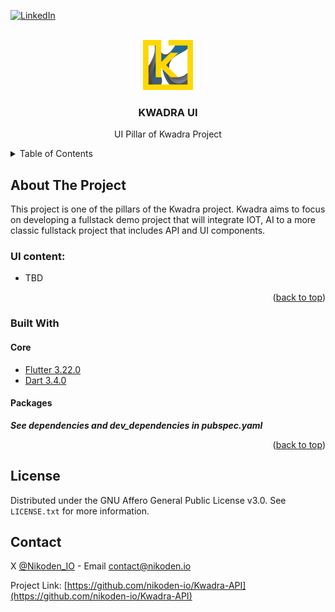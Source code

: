 <a name="readme-top"></a>

[![LinkedIn][linkedin-shield]][linkedin-url]

<!-- PROJECT LOGO -->
<br />
<div style="text-align: center">
    <a href="https://github.com/othneildrew/Best-README-Template">
        <img src="@images/kwadra-logo-nobg.png" alt="Logo" width="80" height="80">
    </a>
    <h3 style="text-align: center">KWADRA UI</h3>
    <p style="text-align: center">
        UI Pillar of Kwadra Project
    </p>
</div>



<!-- TABLE OF CONTENTS -->
<details>
  <summary>Table of Contents</summary>
  <ol>
    <li>
      <a href="#about-the-project">About The Project</a>
      <ul>
        <li><a href="#built-with">Built With</a></li>
      </ul>
    </li>
    <li><a href="#license">License</a></li>
    <li><a href="#contact">Contact</a></li>
  </ol>
</details>



<!-- ABOUT THE PROJECT -->
## About The Project

This project is one of the pillars of the Kwadra project. Kwadra aims to focus on developing a fullstack demo project that will integrate IOT, AI to a more classic fullstack project that includes API and UI components.

### UI content:
* TBD

<p style="text-align: right">(<a href="#readme-top">back to top</a>)</p>

### Built With

#### Core
- [Flutter 3.22.0](https://flutter.dev/)
- [Dart 3.4.0](https://dart.dev/)

#### Packages
***See dependencies and dev_dependencies in pubspec.yaml***

<p style="text-align: right">(<a href="#readme-top">back to top</a>)</p>


<!-- LICENSE -->
## License

Distributed under the GNU Affero General Public License v3.0. See `LICENSE.txt` for more information.

<!-- CONTACT -->
## Contact

X [@Nikoden_IO](https://x.com/Nikoden_IO) - Email [contact@nikoden.io](mailto:contact@nikoden.io)

Project Link: [https://github.com/nikoden-io/Kwadra-API](https://github.com/nikoden-io/Kwadra-API)



<!-- MARKDOWN LINKS & IMAGES -->
<!-- https://www.markdownguide.org/basic-syntax/#reference-style-links -->
[linkedin-shield]: https://img.shields.io/badge/-LinkedIn-black.svg?style=for-the-badge&logo=linkedin&colorB=555
[linkedin-url]: https://www.linkedin.com/in/nicolas-denoel/
